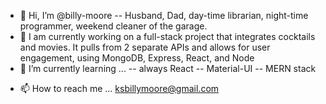 - 👋   Hi, I’m @billy-moore
 -- Husband, Dad, day-time librarian, night-time programmer, weekend cleaner of the garage.
- 👀   I am currently working on a full-stack project that integrates cocktails and movies. It pulls from 2 separate APIs and allows for user engagement, using MongoDB, Express, React, and Node 
- 🌱  I’m currently learning ...
 -- always React
 -- Material-UI
 -- MERN stack
 
<!-- - 💞️ I’m looking to collaborate on ...
-->
- 📫 How to reach me ...
        ksbillymoore@gmail.com

<!---
billy-moore/billy-moore is a ✨ special ✨ repository because its `README.md` (this file) appears on your GitHub profile.
You can click the Preview link to take a look at your changes.
--->
